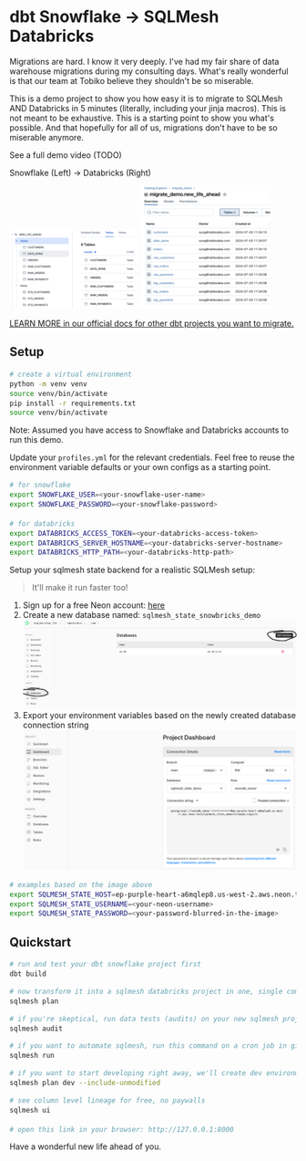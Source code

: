 # dbt Snowflake -> SQLMesh Databricks

Migrations are hard. I know it very deeply. I've had my fair share of data warehouse migrations during my consulting days. What's really wonderful is that our team at Tobiko believe they shouldn't be so miserable. 

This is a demo project to show you how easy it is to migrate to SQLMesh AND Databricks in 5 minutes (literally, including your jinja macros). This is not meant to be exhaustive. This is a starting point to show you what's possible. And that hopefully for all of us, migrations don't have to be so miserable anymore. 

See a full demo video (TODO)

Snowflake (Left) -> Databricks (Right)

<p float="left">
  <img src="./images/snowflake.png" width="45%" />
  <img src="./images/databricks.png" width="45%" />
</p>

[LEARN MORE in our official docs for other dbt projects you want to migrate.](https://sqlmesh.readthedocs.io/en/stable/integrations/dbt/)

## Setup

```bash
# create a virtual environment
python -m venv venv
source venv/bin/activate
pip install -r requirements.txt
source venv/bin/activate
```

Note: Assumed you have access to Snowflake and Databricks accounts to run this demo.

Update your `profiles.yml` for the relevant credentials. Feel free to reuse the environment variable defaults or your own configs as a starting point.

```bash
# for snowflake
export SNOWFLAKE_USER=<your-snowflake-user-name>
export SNOWFLAKE_PASSWORD=<your-snowflake-password>

# for databricks
export DATABRICKS_ACCESS_TOKEN=<your-databricks-access-token>
export DATABRICKS_SERVER_HOSTNAME=<your-databricks-server-hostname>
export DATABRICKS_HTTP_PATH=<your-databricks-http-path>
```

Setup your sqlmesh state backend for a realistic SQLMesh setup:
> It'll make it run faster too!

1. Sign up for a free Neon account: [here](https://neon.tech/)
2. Create a new database named: `sqlmesh_state_snowbricks_demo`
![new_database](./images/new_database.png)
3. Export your environment variables based on the newly created database connection string
![new_database](./images/connection_string.png)

```bash
# examples based on the image above
export SQLMESH_STATE_HOST=ep-purple-heart-a6mqlep8.us-west-2.aws.neon.tech
export SQLMESH_STATE_USERNAME=<your-neon-username>
export SQLMESH_STATE_PASSWORD=<your-password-blurred-in-the-image>
```

## Quickstart

```bash
# run and test your dbt snowflake project first
dbt build
```

```bash
# now transform it into a sqlmesh databricks project in one, single command
sqlmesh plan
```

```bash
# if you're skeptical, run data tests (audits) on your new sqlmesh project
sqlmesh audit
```

```bash
# if you want to automate sqlmesh, run this command on a cron job in github actions/orchestrator
sqlmesh run
```

```bash
# if you want to start developing right away, we'll create dev environments for free and very fast
sqlmesh plan dev --include-unmodified
```

```bash
# see column level lineage for free, no paywalls
sqlmesh ui

# open this link in your browser: http://127.0.0.1:8000
```

Have a wonderful new life ahead of you. 